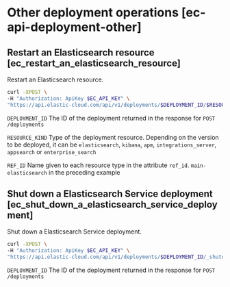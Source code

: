 # Other deployment operations [ec-api-deployment-other]


## Restart an Elasticsearch resource [ec_restart_an_elasticsearch_resource] 

Restart an Elasticsearch resource.

```sh
curl -XPOST \
-H "Authorization: ApiKey $EC_API_KEY" \
"https://api.elastic-cloud.com/api/v1/deployments/$DEPLOYMENT_ID/$RESOURCE_KIND/$REF_ID/_restart"
```

`DEPLOYMENT_ID`  The ID of the deployment returned in the response for `POST /deployments`

`RESOURCE_KIND`  Type of the deployment resource. Depending on the version to be deployed, it can be `elasticsearch`, `kibana`, `apm`, `integrations_server`, `appsearch` or `enterprise_search`

`REF_ID`  Name given to each resource type in the attribute `ref_id`. `main-elasticsearch` in the preceding example


## Shut down a Elasticsearch Service deployment [ec_shut_down_a_elasticsearch_service_deployment] 

Shut down a Elasticsearch Service deployment.

```sh
curl -XPOST \
-H "Authorization: ApiKey $EC_API_KEY" \
"https://api.elastic-cloud.com/api/v1/deployments/$DEPLOYMENT_ID/_shutdown"
```

`DEPLOYMENT_ID`  The ID of the deployment returned in the response for `POST /deployments`

